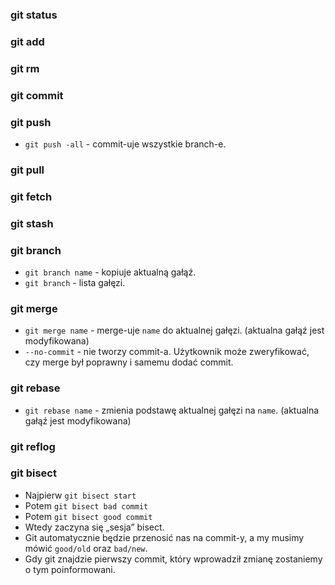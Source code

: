 ### git status

### git add

### git rm

### git commit

### git push
* `git push -all` - commit-uje wszystkie branch-e.

### git pull

### git fetch

### git stash

### git branch
* `git branch name` - kopiuje aktualną gałąź.
* `git branch` - lista gałęzi.

### git merge
* `git merge name` - merge-uje `name` do aktualnej gałęzi. (aktualna gałąź jest modyfikowana)
* `--no-commit` - nie tworzy commit-a. Użytkownik może zweryfikować, czy merge był poprawny i samemu dodać commit.

### git rebase
* `git rebase name` - zmienia podstawę aktualnej gałęzi na `name`. (aktualna gałąź jest modyfikowana)

### git reflog

### git bisect
* Najpierw `git bisect start`
* Potem `git bisect bad commit`
* Potem `git bisect good commit`
* Wtedy zaczyna się „sesja” bisect.
* Git automatycznie będzie przenosić nas na commit-y, a my musimy mówić `good/old` oraz `bad/new`. 
* Gdy git znajdzie pierwszy commit, który wprowadził zmianę zostaniemy o tym poinformowani.

